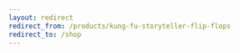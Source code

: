 ```yaml
---
layout: redirect
redirect_from: /products/kung-fu-storyteller-flip-flops
redirect_to: /shop
---
```

